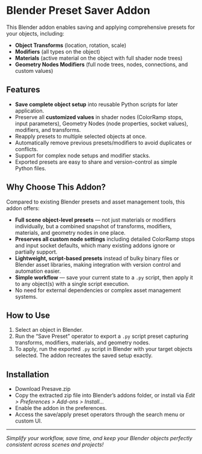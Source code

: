 # Blender Preset Saver Addon

This Blender addon enables saving and applying comprehensive presets for your objects, including:

- **Object Transforms** (location, rotation, scale)  
- **Modifiers** (all types on the object)  
- **Materials** (active material on the object with full shader node trees)  
- **Geometry Nodes Modifiers** (full node trees, nodes, connections, and custom values)  

## Features

- **Save complete object setup** into reusable Python scripts for later application.  
- Preserve all **customized values** in shader nodes (ColorRamp stops, input parameters), Geometry Nodes (node properties, socket values), modifiers, and transforms.  
- Reapply presets to multiple selected objects at once.  
- Automatically remove previous presets/modifiers to avoid duplicates or conflicts.  
- Support for complex node setups and modifier stacks.  
- Exported presets are easy to share and version-control as simple Python files.  

## Why Choose This Addon?

Compared to existing Blender presets and asset management tools, this addon offers:

- **Full scene object-level presets** — not just materials or modifiers individually, but a combined snapshot of transforms, modifiers, materials, and geometry nodes in one place.  
- **Preserves all custom node settings** including detailed ColorRamp stops and input socket defaults, which many existing addons ignore or partially support.  
- **Lightweight, script-based presets** instead of bulky binary files or Blender asset libraries, making integration with version control and automation easier.  
- **Simple workflow** — save your current state to a `.py` script, then apply it to any object(s) with a single script execution.  
- No need for external dependencies or complex asset management systems.

## How to Use

1. Select an object in Blender.  
2. Run the “Save Preset” operator to export a `.py` script preset capturing transforms, modifiers, materials, and geometry nodes.  
3. To apply, run the exported `.py` script in Blender with your target objects selected. The addon recreates the saved setup exactly.  

## Installation

- Download Presave.zip 
- Copy the extracted zip file into Blender’s addons folder, or install via *Edit > Preferences > Add-ons > Install...*  
- Enable the addon in the preferences.  
- Access the save/apply preset operators through the search menu or custom UI.

---

*Simplify your workflow, save time, and keep your Blender objects perfectly consistent across scenes and projects!*
